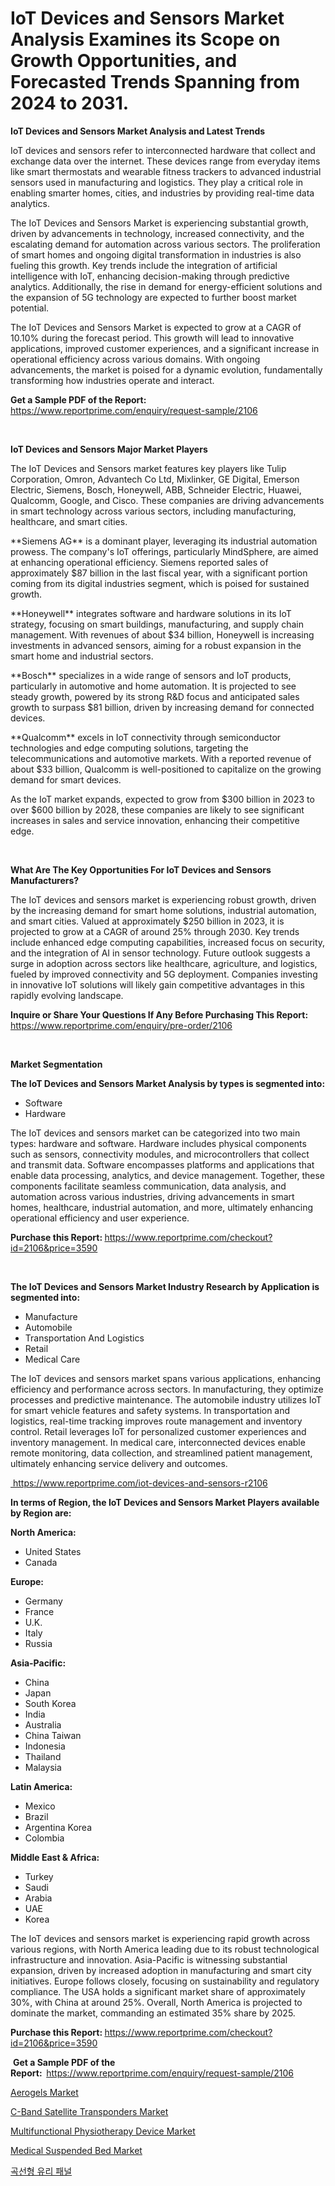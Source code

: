 <p><h1>IoT Devices and Sensors Market Analysis Examines its Scope on Growth Opportunities, and Forecasted Trends Spanning from 2024 to 2031.</h1></p><p><strong>IoT Devices and Sensors Market Analysis and Latest Trends</strong></p>
<p><p>IoT devices and sensors refer to interconnected hardware that collect and exchange data over the internet. These devices range from everyday items like smart thermostats and wearable fitness trackers to advanced industrial sensors used in manufacturing and logistics. They play a critical role in enabling smarter homes, cities, and industries by providing real-time data analytics.</p><p>The IoT Devices and Sensors Market is experiencing substantial growth, driven by advancements in technology, increased connectivity, and the escalating demand for automation across various sectors. The proliferation of smart homes and ongoing digital transformation in industries is also fueling this growth. Key trends include the integration of artificial intelligence with IoT, enhancing decision-making through predictive analytics. Additionally, the rise in demand for energy-efficient solutions and the expansion of 5G technology are expected to further boost market potential.</p><p>The IoT Devices and Sensors Market is expected to grow at a CAGR of 10.10% during the forecast period. This growth will lead to innovative applications, improved customer experiences, and a significant increase in operational efficiency across various domains. With ongoing advancements, the market is poised for a dynamic evolution, fundamentally transforming how industries operate and interact.</p></p>
<p><strong>Get a Sample PDF of the Report:&nbsp;</strong> <a href="https://www.reportprime.com/enquiry/request-sample/2106">https://www.reportprime.com/enquiry/request-sample/2106</a></p>
<p>&nbsp;</p>
<p><strong>IoT Devices and Sensors Major Market Players</strong></p>
<p><p>The IoT Devices and Sensors market features key players like Tulip Corporation, Omron, Advantech Co Ltd, Mixlinker, GE Digital, Emerson Electric, Siemens, Bosch, Honeywell, ABB, Schneider Electric, Huawei, Qualcomm, Google, and Cisco. These companies are driving advancements in smart technology across various sectors, including manufacturing, healthcare, and smart cities.</p><p>**Siemens AG** is a dominant player, leveraging its industrial automation prowess. The company's IoT offerings, particularly MindSphere, are aimed at enhancing operational efficiency. Siemens reported sales of approximately $87 billion in the last fiscal year, with a significant portion coming from its digital industries segment, which is poised for sustained growth.</p><p>**Honeywell** integrates software and hardware solutions in its IoT strategy, focusing on smart buildings, manufacturing, and supply chain management. With revenues of about $34 billion, Honeywell is increasing investments in advanced sensors, aiming for a robust expansion in the smart home and industrial sectors.</p><p>**Bosch** specializes in a wide range of sensors and IoT products, particularly in automotive and home automation. It is projected to see steady growth, powered by its strong R&D focus and anticipated sales growth to surpass $81 billion, driven by increasing demand for connected devices.</p><p>**Qualcomm** excels in IoT connectivity through semiconductor technologies and edge computing solutions, targeting the telecommunications and automotive markets. With a reported revenue of about $33 billion, Qualcomm is well-positioned to capitalize on the growing demand for smart devices.</p><p>As the IoT market expands, expected to grow from $300 billion in 2023 to over $600 billion by 2028, these companies are likely to see significant increases in sales and service innovation, enhancing their competitive edge.</p></p>
<p>&nbsp;</p>
<p><strong>What Are The Key Opportunities For IoT Devices and Sensors Manufacturers?</strong></p>
<p><p>The IoT devices and sensors market is experiencing robust growth, driven by the increasing demand for smart home solutions, industrial automation, and smart cities. Valued at approximately $250 billion in 2023, it is projected to grow at a CAGR of around 25% through 2030. Key trends include enhanced edge computing capabilities, increased focus on security, and the integration of AI in sensor technology. Future outlook suggests a surge in adoption across sectors like healthcare, agriculture, and logistics, fueled by improved connectivity and 5G deployment. Companies investing in innovative IoT solutions will likely gain competitive advantages in this rapidly evolving landscape.</p></p>
<p><strong>Inquire or Share Your Questions If Any Before Purchasing This Report:</strong> <a href="https://www.reportprime.com/enquiry/pre-order/2106">https://www.reportprime.com/enquiry/pre-order/2106</a></p>
<p>&nbsp;</p>
<p><strong>Market Segmentation</strong></p>
<p><strong>The IoT Devices and Sensors Market Analysis by types is segmented into:</strong></p>
<p><ul><li>Software</li><li>Hardware</li></ul></p>
<p><p>The IoT devices and sensors market can be categorized into two main types: hardware and software. Hardware includes physical components such as sensors, connectivity modules, and microcontrollers that collect and transmit data. Software encompasses platforms and applications that enable data processing, analytics, and device management. Together, these components facilitate seamless communication, data analysis, and automation across various industries, driving advancements in smart homes, healthcare, industrial automation, and more, ultimately enhancing operational efficiency and user experience.</p></p>
<p><strong>Purchase this Report:&nbsp;</strong><a href="https://www.reportprime.com/checkout?id=2106&price=3590">https://www.reportprime.com/checkout?id=2106&price=3590</a></p>
<p>&nbsp;</p>
<p><strong>The IoT Devices and Sensors Market Industry Research by Application is segmented into:</strong></p>
<p><ul><li>Manufacture</li><li>Automobile</li><li>Transportation And Logistics</li><li>Retail</li><li>Medical Care</li></ul></p>
<p><p>The IoT devices and sensors market spans various applications, enhancing efficiency and performance across sectors. In manufacturing, they optimize processes and predictive maintenance. The automobile industry utilizes IoT for smart vehicle features and safety systems. In transportation and logistics, real-time tracking improves route management and inventory control. Retail leverages IoT for personalized customer experiences and inventory management. In medical care, interconnected devices enable remote monitoring, data collection, and streamlined patient management, ultimately enhancing service delivery and outcomes.</p></p>
<p><a href="https://www.reportprime.com/iot-devices-and-sensors-r2106">&nbsp;https://www.reportprime.com/iot-devices-and-sensors-r2106</a></p>
<p><strong>In terms of Region, the IoT Devices and Sensors Market Players available by Region are:</strong></p>
<p>
    <p> <strong> North America: </strong>
        <ul>
            <li>United States</li>
            <li>Canada</li>
        </ul>
        </p> 
    <p> <strong> Europe: </strong>
        <ul>
            <li>Germany</li>
            <li>France</li>
            <li>U.K.</li>
            <li>Italy</li>
            <li>Russia</li>
        </ul>
        </p> 
    <p> <strong> Asia-Pacific: </strong>
        <ul>
            <li>China</li>
            <li>Japan</li>
            <li>South Korea</li>
            <li>India</li>
            <li>Australia</li>
            <li>China Taiwan</li>
            <li>Indonesia</li>
            <li>Thailand</li>
            <li>Malaysia</li>
        </ul>
        </p> 
    <p> <strong> Latin America: </strong>
        <ul>
            <li>Mexico</li>
            <li>Brazil</li>
            <li>Argentina Korea</li>
            <li>Colombia</li>
        </ul>
        </p> 
    <p> <strong> Middle East & Africa: </strong>
        <ul>
            <li>Turkey</li>
            <li>Saudi</li>
            <li>Arabia</li>
            <li>UAE</li>
            <li>Korea</li>
        </ul>
    </p>
    </p>
<p><p>The IoT devices and sensors market is experiencing rapid growth across various regions, with North America leading due to its robust technological infrastructure and innovation. Asia-Pacific is witnessing substantial expansion, driven by increased adoption in manufacturing and smart city initiatives. Europe follows closely, focusing on sustainability and regulatory compliance. The USA holds a significant market share of approximately 30%, with China at around 25%. Overall, North America is projected to dominate the market, commanding an estimated 35% share by 2025.</p></p>
<p><strong>Purchase this Report: </strong><a href="https://www.reportprime.com/checkout?id=2106&price=3590">https://www.reportprime.com/checkout?id=2106&price=3590</a></p>
<p>&nbsp;<strong>Get a Sample PDF of the Report:&nbsp;&nbsp;</strong><a href="https://www.reportprime.com/enquiry/request-sample/2106">https://www.reportprime.com/enquiry/request-sample/2106</a></p>
<p><strong></strong></p>
<p><p><a href="https://www.linkedin.com/pulse/global-market-pulse-trends-growth-analysis-aerogels-forecasted-gwv2c?trackingId=SP95QRV7QViy3Oq9DwI%2B6Q%3D%3D">Aerogels Market</a></p><p><a href="https://issuu.com/reportprime-2/docs/c-band-satellite-transponders-marke_bedbe822de41f6">C-Band Satellite Transponders Market</a></p><p><a href="https://medium.com/@cesailson56547/multifunctional-physiotherapy-device-market-size-growth-trends-statistics-forecasts-2024-26dea48bf15b">Multifunctional Physiotherapy Device Market</a></p><p><a href="https://medium.com/@dannellbugess3/booming-medical-suspended-bed-market-sector-market-analysis-and-growth-projections-till-2031-959156838193">Medical Suspended Bed Market</a></p><p><a href="https://medium.com/@rekhakhatun65/%EB%AF%B8%EB%9E%98%EC%9D%98-%EA%B3%A1%EB%A9%B4-%EC%9C%A0%EB%A6%AC-%ED%8C%A8%EB%84%90-%EC%8B%9C%EC%9E%A5%EC%97%90-%EB%8C%80%ED%95%9C-%ED%86%B5%EC%B0%B0%EB%A0%A5-2024%EB%85%84%EB%B6%80%ED%84%B0-2031%EB%85%84%EA%B9%8C%EC%A7%80%EC%9D%98-%ED%8A%B8%EB%A0%8C%EB%93%9C-%EB%B0%8F-%EC%A7%80%EC%97%AD-%EB%B6%84%EC%84%9D-5a3db47ccc6b">곡선형 유리 패널</a></p></p>